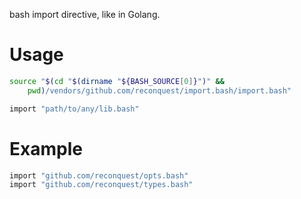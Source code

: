 bash import directive, like in Golang.

# Usage

```bash
source "$(cd "$(dirname "${BASH_SOURCE[0]}")" &&
    pwd)/vendors/github.com/reconquest/import.bash/import.bash"

import "path/to/any/lib.bash"
```

# Example

```bash
import "github.com/reconquest/opts.bash"
import "github.com/reconquest/types.bash"
```
